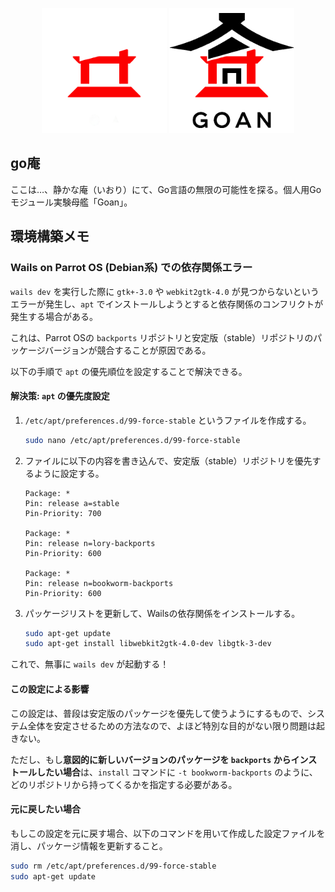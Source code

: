 <p align="center">
  <img src="./frontend/src/assets/images/trademark-white.png" width="200">
  <img src="./frontend/src/assets/images/trademark-black.png" width="200">
</p>

## go庵
ここは…、静かな庵（いおり）にて、Go言語の無限の可能性を探る。個人用Goモジュール実験母艦「Goan」。

## 環境構築メモ

### Wails on Parrot OS (Debian系) での依存関係エラー

`wails dev` を実行した際に `gtk+-3.0` や `webkit2gtk-4.0` が見つからないというエラーが発生し、`apt` でインストールしようとすると依存関係のコンフリクトが発生する場合がある。

これは、Parrot OSの `backports` リポジトリと安定版（stable）リポジトリのパッケージバージョンが競合することが原因である。

以下の手順で `apt` の優先順位を設定することで解決できる。

#### 解決策: `apt` の優先度設定

1.  `/etc/apt/preferences.d/99-force-stable` というファイルを作成する。
    ```bash
    sudo nano /etc/apt/preferences.d/99-force-stable
    ```
2.  ファイルに以下の内容を書き込んで、安定版（stable）リポジトリを優先するように設定する。
    ```
    Package: *
    Pin: release a=stable
    Pin-Priority: 700

    Package: *
    Pin: release n=lory-backports
    Pin-Priority: 600

    Package: *
    Pin: release n=bookworm-backports
    Pin-Priority: 600
    ```
3.  パッケージリストを更新して、Wailsの依存関係をインストールする。
    ```bash
    sudo apt-get update
    sudo apt-get install libwebkit2gtk-4.0-dev libgtk-3-dev
    ```

これで、無事に `wails dev` が起動する！

#### この設定による影響

この設定は、普段は安定版のパッケージを優先して使うようにするもので、システム全体を安定させるための方法なので、よほど特別な目的がない限り問題は起きない。

ただし、もし**意図的に新しいバージョンのパッケージを `backports` からインストールしたい場合**は、`install` コマンドに `-t bookworm-backports` のように、どのリポジトリから持ってくるかを指定する必要がある。

#### 元に戻したい場合

もしこの設定を元に戻す場合、以下のコマンドを用いて作成した設定ファイルを消し、パッケージ情報を更新すること。

```bash
sudo rm /etc/apt/preferences.d/99-force-stable
sudo apt-get update
```